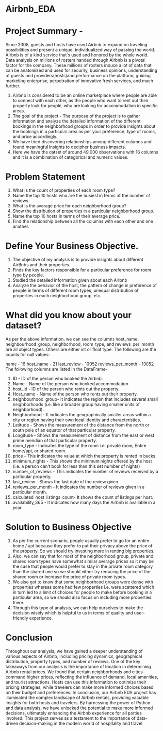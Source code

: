 # Airbnb_EDA
# Project Summary -
Since 2008, guests and hosts have used Airbnb to expand on traveling possibilities and present a unique, individualized way of passing the world. Airbnb is of a kind service that's used and honored by the whole world. Data analysis on millions of rosters handed through Airbnb is a pivotal factor for the company. These millions of rosters induce a lot of data that can be anatomized and used for security, business opinions, understanding of guests and providers(hosts)and performance on the platform, guiding marketing enterprise, perpetration of innovative fresh services, and much further.

1. Airbnb is considered to be an online marketplace where people are able to connect with each other, as the people who want to rent out their property look for people, who are looking for accommodation in specific areas.
2. The goal of the project - The purpose of the project is to gather information and analyze the detailed information of the different bookings in the neighborhood groups in order to provide insights about the bookings in a particular area as per your preference, type of rooms, and price accordingly.
3. We have tried discovering relationships among different columns and found meaningful insights to decipher business impacts.
4. Here we have the datset of around 49,000 observations with 16 columns and it is a combination of categorical and numeric values.

# Problem Statement
1. What is the count of properties of each room type?
2. Name the top 10 hosts who are the busiest in terms of the number of reviews.
3. What is the average price for each neighborhood group?
4. Show the distribution of properties in a particular neighborhood group.
5. Name the top 10 hosts in terms of their average price.
6. Find the relationship between all the columns with each other and one another.

# Define Your Business Objective.
1. The objective of my analysis is to provide insights about different AirBnbs and their properties.
2. Finds the key factors responsible for a particular preference for room type by people.
3. Studied the detailed information given about each Airbnb
4. Analyze the behavior of the host, the pattern of change in preference of people in terms of different room types, unequal distribution of properties in each neighborhood group, etc.

# What did you know about your dataset?
As per the above information, we can see the columns host_name, neighbourhood_group, neighborhood, room_type, and reviews_per_month are all object types. Others are either int or float type.
The following are the counts for null values:

name - 16
host_name - 21
last_review - 10052
reviews_per_month - 10052
The following columns are listed in the DataFrame-

1. ID - ID of the person who booked the Airbnb.
2. Name - Name of the person who booked accommodation.
3. host_id - ID of the person who rents out the property.
4. Host_name - Name of the person who rents out their property.
5. neighbourhood_group- It indicates the region that includes several small neighborhoods (i.e. like a broader group having smaller units of neighborhood).
6. Neighborhood - It indicates the geographically smaller areas within a city or region having their own local identity and characteristics.
7. Latitude - Shows the measurement of the distance from the north or south pole of an equator of that particular property.
8. Longitude - Shows the measurement of distance from the east or west prime meridian of that particular property.
9. room_type - Indicates the type of the room i.e. private room, Entire home/apt, or shared room.
10. price - This indicates the value at which the property is rented in bucks.
11. minimum_nights - This shows the minimum nights offered by the host (i.e. a person can't book for less than this set number of nights)
12. number_of_reviews - This indicates the number of reviews received by a particular property.
13. last_review - Shows the last date of the review given
14. reviews_per_month - It indicates the number of reviews given in a particular month.
15. calculated_host_listings_count- It shows the count of listings per host.
16. availability_365 - It indicates how many days the Airbnb is available in a year.

# Solution to Business Objective
1. As per the current scenario, people usually prefer to go for an entire home / apt because they prefer to put their privacy above the price of the property. So we should try investing more in renting big properties.
2. Also, we can say that for most of the neighborhood group, private and shared room types have somewhat similar average prices so it may be the case that people would prefer to stay in the private room category than the shared one so we should either try reducing the price of the shared room or increase the price of private room types.
3. We also got to know that some neighborhood groups were dense with properties whereas some had few properties i.e. were scattered which in turn led to a limit of choices for people to make before booking in a particular area, so we should also focus on including more properties there.
4. Through this type of analysis, we can help ourselves to make the decision wisely which is helpful to us in terms of quality and user-friendly experience.

# Conclusion
Throughout our analysis, we have gained a deeper understanding of various aspects of Airbnb, including pricing dynamics, geographical distribution, property types, and number of reviews. One of the key takeaways from our analysis is the importance of location in determining Airbnb rental prices. We found that certain neighborhoods and cities command higher prices, reflecting the influence of demand, local amenities, and tourist attractions. Hosts can use this information to optimize their pricing strategies, while travelers can make more informed choices based on their budget and preferences. In conclusion, our Airbnb EDA project has illuminated the complex landscape of Airbnb rentals, providing valuable insights for both hosts and travelers. By harnessing the power of Python and data analysis, we have unlocked the potential to make more informed decisions, ultimately enhancing the Airbnb experience for all parties involved. This project serves as a testament to the importance of data-driven decision-making in the modern world of hospitality and travel.

